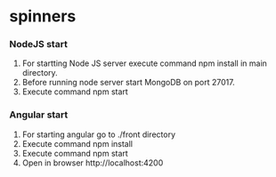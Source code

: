 # spinners 
### NodeJS start
1. For startting Node JS server execute command npm install in main directory.
2. Before running node server start MongoDB on port 27017.
3. Execute command npm start

### Angular start
1. For starting angular go to ./front directory
2. Execute command npm install
3. Execute command npm start
4. Open in browser http://localhost:4200

